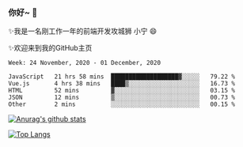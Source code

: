 ### 你好~  👋

✨我是一名刚工作一年的前端开发攻城狮 小宁 😄

✨欢迎来到我的GitHub主页
<!--
**7148505/7148505** is a ✨ _special_ ✨ repository because its `README.md` (this file) appears on your GitHub profile.

Here are some ideas to get you started:

- 🔭 I’m currently working on ...
- 🌱 I’m currently learning ...
- 👯 I’m looking to collaborate on ...
- 🤔 I’m looking for help with ...
- 💬 Ask me about ...
- 📫 How to reach me: ...
- 😄 Pronouns: ...
- ⚡ Fun fact: ...
-->

<!--START_SECTION:waka-->
```text
Week: 24 November, 2020 - 01 December, 2020

JavaScript   21 hrs 58 mins  ███████████████████▓░░░░░   79.22 % 
Vue.js       4 hrs 38 mins   ████▒░░░░░░░░░░░░░░░░░░░░   16.73 % 
HTML         52 mins         ▓░░░░░░░░░░░░░░░░░░░░░░░░   03.15 % 
JSON         12 mins         ▒░░░░░░░░░░░░░░░░░░░░░░░░   00.73 % 
Other        2 mins          ░░░░░░░░░░░░░░░░░░░░░░░░░   00.15 % 
```
<!--END_SECTION:waka-->

[![Anurag's github stats](https://github-readme-stats.vercel.app/api?username=ZhangNing-debug)](https://github.com/anuraghazra/github-readme-stats)

[![Top Langs](https://github-readme-stats.vercel.app/api/top-langs/?username=ZhangNing-debug&layout=compact)](https://github.com/anuraghazra/github-readme-stats)
